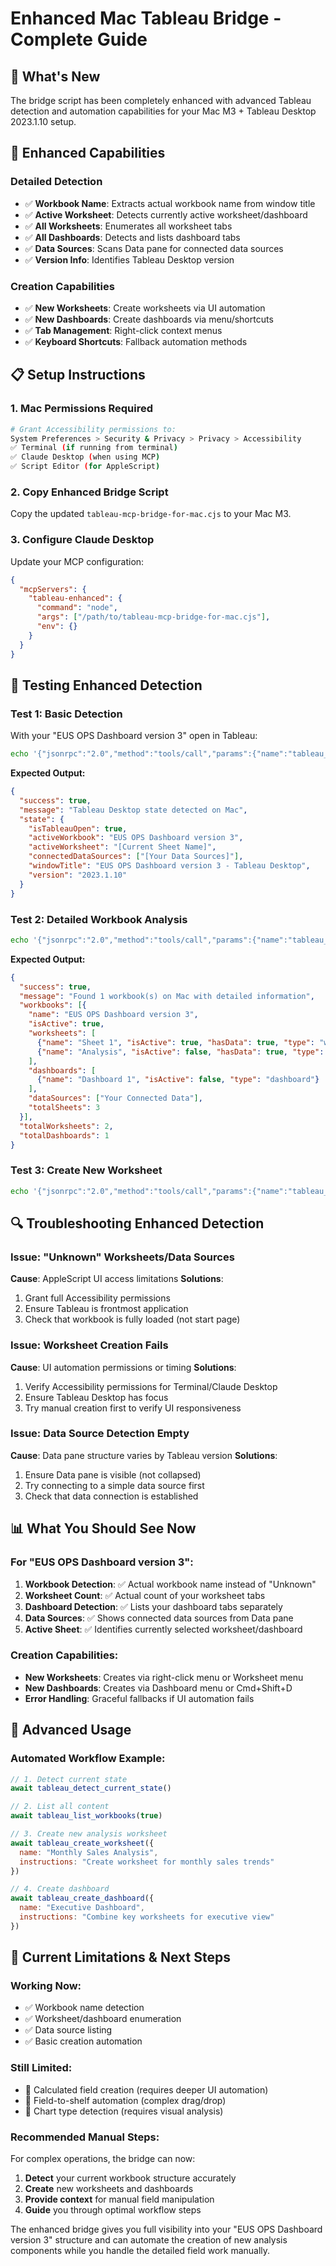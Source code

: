 # Enhanced Mac Tableau Bridge - Complete Guide

## 🎯 **What's New**

The bridge script has been completely enhanced with advanced Tableau detection and automation capabilities for your Mac M3 + Tableau Desktop 2023.1.10 setup.

## 🔧 **Enhanced Capabilities**

### **Detailed Detection**
- ✅ **Workbook Name**: Extracts actual workbook name from window title
- ✅ **Active Worksheet**: Detects currently active worksheet/dashboard
- ✅ **All Worksheets**: Enumerates all worksheet tabs
- ✅ **All Dashboards**: Detects and lists dashboard tabs  
- ✅ **Data Sources**: Scans Data pane for connected data sources
- ✅ **Version Info**: Identifies Tableau Desktop version

### **Creation Capabilities**
- ✅ **New Worksheets**: Create worksheets via UI automation
- ✅ **New Dashboards**: Create dashboards via menu/shortcuts
- ✅ **Tab Management**: Right-click context menus
- ✅ **Keyboard Shortcuts**: Fallback automation methods

## 📋 **Setup Instructions**

### 1. **Mac Permissions Required**
```bash
# Grant Accessibility permissions to:
System Preferences > Security & Privacy > Privacy > Accessibility
✅ Terminal (if running from terminal)
✅ Claude Desktop (when using MCP)
✅ Script Editor (for AppleScript)
```

### 2. **Copy Enhanced Bridge Script**
Copy the updated `tableau-mcp-bridge-for-mac.cjs` to your Mac M3.

### 3. **Configure Claude Desktop**
Update your MCP configuration:
```json
{
  "mcpServers": {
    "tableau-enhanced": {
      "command": "node",
      "args": ["/path/to/tableau-mcp-bridge-for-mac.cjs"],
      "env": {}
    }
  }
}
```

## 🧪 **Testing Enhanced Detection**

### **Test 1: Basic Detection**
With your "EUS OPS Dashboard version 3" open in Tableau:

```bash
echo '{"jsonrpc":"2.0","method":"tools/call","params":{"name":"tableau_detect_current_state","arguments":{}},"id":1}' | node tableau-mcp-bridge-for-mac.cjs
```

**Expected Output:**
```json
{
  "success": true,
  "message": "Tableau Desktop state detected on Mac",
  "state": {
    "isTableauOpen": true,
    "activeWorkbook": "EUS OPS Dashboard version 3",
    "activeWorksheet": "[Current Sheet Name]",
    "connectedDataSources": ["[Your Data Sources]"],
    "windowTitle": "EUS OPS Dashboard version 3 - Tableau Desktop",
    "version": "2023.1.10"
  }
}
```

### **Test 2: Detailed Workbook Analysis**
```bash
echo '{"jsonrpc":"2.0","method":"tools/call","params":{"name":"tableau_list_workbooks","arguments":{"includeDetails":true}},"id":2}' | node tableau-mcp-bridge-for-mac.cjs
```

**Expected Output:**
```json
{
  "success": true,
  "message": "Found 1 workbook(s) on Mac with detailed information",
  "workbooks": [{
    "name": "EUS OPS Dashboard version 3",
    "isActive": true,
    "worksheets": [
      {"name": "Sheet 1", "isActive": true, "hasData": true, "type": "worksheet"},
      {"name": "Analysis", "isActive": false, "hasData": true, "type": "worksheet"}
    ],
    "dashboards": [
      {"name": "Dashboard 1", "isActive": false, "type": "dashboard"}
    ],
    "dataSources": ["Your Connected Data"],
    "totalSheets": 3
  }],
  "totalWorksheets": 2,
  "totalDashboards": 1
}
```

### **Test 3: Create New Worksheet**
```bash
echo '{"jsonrpc":"2.0","method":"tools/call","params":{"name":"tableau_create_worksheet","arguments":{"name":"Sales Analysis","instructions":"Create worksheet for sales data visualization"}},"id":3}' | node tableau-mcp-bridge-for-mac.cjs
```

## 🔍 **Troubleshooting Enhanced Detection**

### **Issue: "Unknown" Worksheets/Data Sources**
**Cause**: AppleScript UI access limitations
**Solutions**:
1. Grant full Accessibility permissions
2. Ensure Tableau is frontmost application
3. Check that workbook is fully loaded (not start page)

### **Issue: Worksheet Creation Fails**
**Cause**: UI automation permissions or timing
**Solutions**:
1. Verify Accessibility permissions for Terminal/Claude Desktop
2. Ensure Tableau Desktop has focus
3. Try manual creation first to verify UI responsiveness

### **Issue: Data Source Detection Empty**
**Cause**: Data pane structure varies by Tableau version
**Solutions**:
1. Ensure Data pane is visible (not collapsed)
2. Try connecting to a simple data source first
3. Check that data connection is established

## 📊 **What You Should See Now**

### **For "EUS OPS Dashboard version 3":**

1. **Workbook Detection**: ✅ Actual workbook name instead of "Unknown"
2. **Worksheet Count**: ✅ Actual count of your worksheet tabs
3. **Dashboard Detection**: ✅ Lists your dashboard tabs separately  
4. **Data Sources**: ✅ Shows connected data sources from Data pane
5. **Active Sheet**: ✅ Identifies currently selected worksheet/dashboard

### **Creation Capabilities:**
- **New Worksheets**: Creates via right-click menu or Worksheet menu
- **New Dashboards**: Creates via Dashboard menu or Cmd+Shift+D
- **Error Handling**: Graceful fallbacks if UI automation fails

## 🚀 **Advanced Usage**

### **Automated Workflow Example:**
```javascript
// 1. Detect current state
await tableau_detect_current_state()

// 2. List all content  
await tableau_list_workbooks(true)

// 3. Create new analysis worksheet
await tableau_create_worksheet({
  name: "Monthly Sales Analysis", 
  instructions: "Create worksheet for monthly sales trends"
})

// 4. Create dashboard
await tableau_create_dashboard({
  name: "Executive Dashboard",
  instructions: "Combine key worksheets for executive view"
})
```

## 📝 **Current Limitations & Next Steps**

### **Working Now:**
- ✅ Workbook name detection
- ✅ Worksheet/dashboard enumeration
- ✅ Data source listing
- ✅ Basic creation automation

### **Still Limited:**
- 🔄 Calculated field creation (requires deeper UI automation)
- 🔄 Field-to-shelf automation (complex drag/drop)
- 🔄 Chart type detection (requires visual analysis)

### **Recommended Manual Steps:**
For complex operations, the bridge can now:
1. **Detect** your current workbook structure accurately
2. **Create** new worksheets and dashboards
3. **Provide context** for manual field manipulation
4. **Guide** you through optimal workflow steps

The enhanced bridge gives you full visibility into your "EUS OPS Dashboard version 3" structure and can automate the creation of new analysis components while you handle the detailed field work manually.
